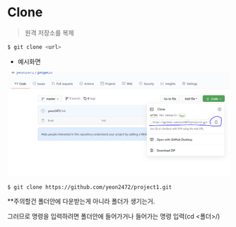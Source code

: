 # Clone

> 원격 저장소를 복제

``` bash
$ git clone <url>
```

* 예시화면

![image-20210705161139584](md-images/image-20210705161139584.png)

```bash
$ git clone https://github.com/yeon2472/project1.git
```



**주의할건 폴더안에 다운받는게 아니라 폴더가 생기는거.

   그러므로 명령을 입력하려면 폴더안에 들어가거나 들어가는 명령 입력(cd <폴더>/)

